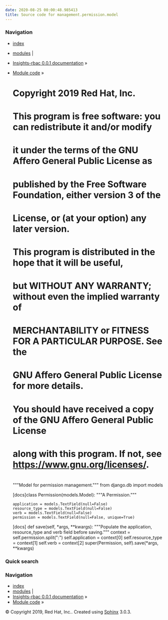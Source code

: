 ```yaml
---
date: 2020-08-25 00:00:48.985413
title: Source code for management.permission.model
---
```

### Navigation

  - [index](../../../../genindex/ "General Index")
  - [modules](../../../../py-modindex/ "Python Module Index") |
  - [Insights-rbac 0.0.1 documentation](../../../../index/) »
  - [Module code](../../../index/) »


    #
    # Copyright 2019 Red Hat, Inc.
    #
    # This program is free software: you can redistribute it and/or modify
    # it under the terms of the GNU Affero General Public License as
    # published by the Free Software Foundation, either version 3 of the
    # License, or (at your option) any later version.
    #
    # This program is distributed in the hope that it will be useful,
    # but WITHOUT ANY WARRANTY; without even the implied warranty of
    # MERCHANTABILITY or FITNESS FOR A PARTICULAR PURPOSE.  See the
    # GNU Affero General Public License for more details.
    #
    # You should have received a copy of the GNU Affero General Public License
    # along with this program.  If not, see <https://www.gnu.org/licenses/>.
    #
    
    """Model for permission management."""
    from django.db import models
    
    
    [docs]class Permission(models.Model):
        """A Permission."""
    
        application = models.TextField(null=False)
        resource_type = models.TextField(null=False)
        verb = models.TextField(null=False)
        permission = models.TextField(null=False, unique=True)
    
    [docs]    def save(self, *args, **kwargs):
            """Populate the application, resource_type and verb field before saving."""
            context = self.permission.split(":")
            self.application = context[0]
            self.resource_type = context[1]
            self.verb = context[2]
            super(Permission, self).save(*args, **kwargs)

### Quick search

### Navigation

  - [index](../../../../genindex/ "General Index")
  - [modules](../../../../py-modindex/ "Python Module Index") |
  - [Insights-rbac 0.0.1 documentation](../../../../index/) »
  - [Module code](../../../index/) »

© Copyright 2019, Red Hat, Inc.. Created using
[Sphinx](http://sphinx-doc.org/) 3.0.3.